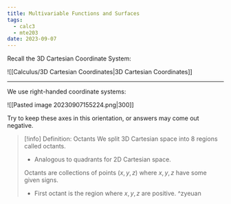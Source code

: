```yaml
---
title: Multivariable Functions and Surfaces
tags:
  - calc3
  - mte203
date: 2023-09-07
---
```

Recall the 3D Cartesian Coordinate System:

![[Calculus/3D Cartesian Coordinates|3D Cartesian Coordinates]]

---
We use right-handed coordinate systems:

![[Pasted image 20230907155224.png|300]]

Try to keep these axes in this orientation, or answers may come out negative.

>[!info] Definition: Octants
>We split 3D Cartesian space into 8 regions called octants.
>- Analogous to quadrants for 2D Cartesian space.
>
>Octants are collections of points $(x,y,z)$ where $x,y,z$ have some given signs.
>- First octant is the region where $x,y,z$ are positive. ^zyeuan

